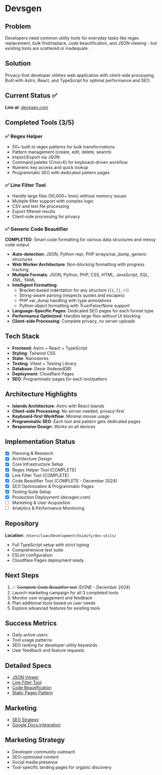 # Devsgen

## Problem
Developers need common utility tools for everyday tasks like regex replacement, bulk find/replace, code beautification, and JSON viewing - but existing tools are scattered or inadequate.

## Solution  
Privacy-first developer utilities web application with client-side processing. Built with Astro, React, and TypeScript for optimal performance and SEO.

## Current Status ✅
**Live at**: [devsgen.com](https://devsgen.com)

## Completed Tools (3/5)
### ✅ Regex Helper
- 50+ built-in regex patterns for bulk transformations
- Pattern management (create, edit, delete, search)
- Import/Export via JSON
- Command palette (Cmd+K) for keyboard-driven workflow
- Numeric key access and quick lookup
- Programmatic SEO with dedicated pattern pages

### ✅ Line Filter Tool  
- Handle large files (50,000+ lines) without memory issues
- Multiple filter support with complex logic
- CSV and text file processing
- Export filtered results
- Client-side processing for privacy

### ✅ Generic Code Beautifier
**COMPLETED**: Smart code formatting for various data structures and messy code output
- **Auto-detection**: JSON, Python repr, PHP arrays/var_dump, generic structures
- **Web Worker Architecture**: Non-blocking formatting with progress tracking
- **Multiple Formats**: JSON, Python, PHP, CSS, HTML, JavaScript, SQL, XML, YAML
- **Intelligent Formatting**: 
  - Bracket-based indentation for any structure (`{}`, `[]`, `()`)
  - String-aware parsing (respects quotes and escapes)
  - PHP var_dump handling with type annotations
  - Python object formatting with True/False/None support
- **Language-Specific Pages**: Dedicated SEO pages for each format type
- **Performance Optimized**: Handles large files without UI blocking
- **Client-side Processing**: Complete privacy, no server uploads

## Tech Stack
- **Frontend**: Astro + React + TypeScript
- **Styling**: Tailwind CSS  
- **State**: Nanostores
- **Testing**: Vitest + Testing Library
- **Database**: Dexie (IndexedDB)
- **Deployment**: Cloudflare Pages
- **SEO**: Programmatic pages for each tool/pattern

## Architecture Highlights
- **Islands Architecture**: Astro with React islands
- **Client-side Processing**: No server needed, privacy-first
- **Keyboard-first Workflow**: Minimal mouse usage
- **Programmatic SEO**: Each tool and pattern gets dedicated pages
- **Responsive Design**: Works on all devices

## Implementation Status
- [x] Planning & Research
- [x] Architecture Design
- [x] Core Infrastructure Setup
- [x] Regex Helper Tool (COMPLETE)
- [x] Line Filter Tool (COMPLETE)  
- [x] Code Beautifier Tool (COMPLETE - December 2024)
- [x] SEO Optimization & Programmatic Pages
- [x] Testing Suite Setup
- [x] Production Deployment (devsgen.com)
- [ ] Marketing & User Acquisition
- [ ] Analytics & Performance Monitoring

## Repository
**Location**: `/Users/luan/Development/Osimify/dev-utils/`
- Full TypeScript setup with strict typing
- Comprehensive test suite
- ESLint configuration
- Cloudflare Pages deployment ready

## Next Steps
1. ✅ ~~Complete Code Beautifier tool~~ (DONE - December 2024)
2. Launch marketing campaign for all 3 completed tools
3. Monitor user engagement and feedback
4. Plan additional tools based on user needs
5. Explore advanced features for existing tools

## Success Metrics
- Daily active users
- Tool usage patterns
- SEO ranking for developer utility keywords
- User feedback and feature requests

## Detailed Specs
- [JSON Viewer](./features/json-viewer/)
- [Line Filter Tool](./features/line_filter/)  
- [Code Beautification](./tech/beautify.md)
- [Static Pages Pattern](./features/pattern_static_papges.md)

## Marketing
- [SEO Strategy](./seo_strategry.md)
- [Google Docs Integration](./google-docs/report.md)

## Marketing Strategy
- Developer community outreach
- SEO-optimized content
- Social media presence
- Tool-specific landing pages for organic discovery